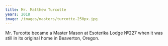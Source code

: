 ```yaml
---
title: Mr. Matthew Turcotte
years: 2018
image: /images/masters/turcotte-250px.jpg
---
```


Mr. Turcotte became a Master Mason at Esoterika Lodge №227 when it was still in its original home in Beaverton, Oregon.
